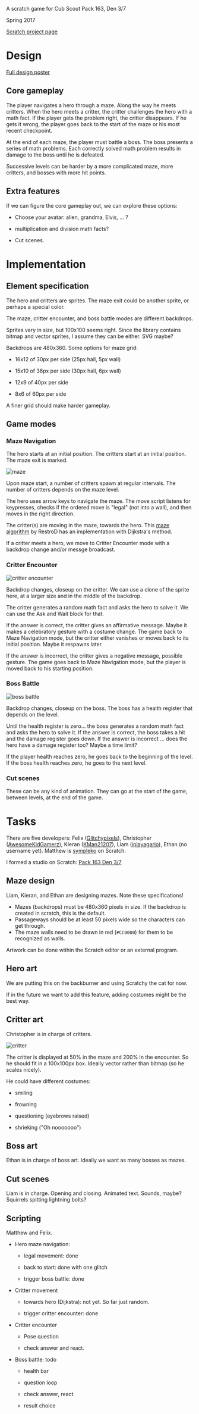 A scratch game for Cub Scout Pack 163, Den 3/7

Spring 2017

[Scratch project page](https://scratch.mit.edu/projects/148953234/)

# Design

[Full design poster](fullposter.jpg)

## Core gameplay

The player navigates a hero through a maze.  Along the way he meets critters.
When the hero meets a critter, the critter challenges the hero with a math fact.
If the player gets the problem right, the critter disappears.  If he gets it
wrong, the player goes back to the start of the maze or his most recent checkpoint.

At the end of each maze, the player must battle a boss.  The boss presents 
a series of math problems.  Each correctly solved math problem results in damage to
the boss until he is defeated.

Successive levels can be harder by a more complicated maze, more critters, and bosses
with more hit points.  

## Extra features


If we can figure the core gameplay out, we can explore these options:

* Choose your avatar: alien, grandma, Elvis, ... ?

* multiplication and division math facts?

* Cut scenes.

# Implementation

## Element specification

The hero and critters are sprites.  The maze exit could be another sprite, or
perhaps a special color.

The maze, critter encounter, and boss battle modes are different backdrops.

Sprites vary in size, but 100x100 seems right.  Since the library contains bitmap and
vector sprites, I assume they can be either.  SVG maybe?  

Backdrops are 480x360.  Some options for maze grid:

 * 16x12 of 30px per side (25px hall, 5px wall)

 * 15x10 of 36px per side  (30px hall, 6px wall)

 * 12x9 of 40px per side

 * 8x6 of 60px per side

A finer grid should make harder gameplay.


## Game modes

### Maze Navigation

The hero starts at an initial position.  The critters start at an initial position.
The maze exit is marked.  

![maze](maze.jpg)

Upon maze start, a number of critters spawn at regular intervals.  The number of
critters depends on the maze level.

The hero uses arrow keys to navigate the maze.  The move script listens for keypresses,
checks if the ordered move is "legal" (not into a wall), and then moves in the right
direction.

The critter(s) are moving in the maze, towards the hero.  This [maze algorithm](https://scratch.mit.edu/projects/53990658/#player) 
by RestroD has an implementation with Dijkstra's method.

If a critter meets a hero, we move to Critter Encounter mode with a backdrop change
and/or messge broadcast.

### Critter Encounter

![critter encounter](critter_encounter.jpg)

Backdrop changes, closeup on the critter.  We can use a clone of the sprite here, at 
a larger size and in the middle of the backdrop.

The critter generates a random math fact and asks the hero to solve it.  We can use
the Ask and Wait block for that.

If the answer is correct, the critter gives an affirmative message.  Maybe it makes
a celebratory gesture with a costume change.  The game back to Maze Navigation mode,
but the critter either vanishes or moves back to its initial position.  Maybe it 
respawns later.

If the answer is incorrect, the critter gives a negative message, possible gesture.
The game goes back to Maze Navigation mode, but the player is moved back to his 
starting position.

### Boss Battle

![boss battle](boss_battle.jpg)

Backdrop changes, closeup on the boss.  The boss has a health register that
depends on the level.  

Until the health register is zero... the boss generates a random math fact and 
asks the hero to solve it. If the answer is correct, the boss takes a hit and the
damage register goes down.  If the answer is incorrect ... does the hero have 
a damage register too?  Maybe a time limit?

If the player health reaches zero, he goes back to the beginning of the level.
If the boss health reaches zero, he goes to the next level.  

### Cut scenes

These can be any kind of animation.  They can go at the start of the game,
between levels, at the end of the game.

# Tasks

There are five developers: Felix ([Glitchypixels](https://scratch.mit.edu/users/Glitchypixles/)), 
Christopher ([AwesomeKidGamerz](https://scratch.mit.edu/users/AwesomeKidGamerz/)), 
Kieran ([KMan21207](https://scratch.mit.edu/users/KMan21207/)), 
Liam ([iplayagario](https://scratch.mit.edu/users/iplayagario/)), Ethan (no username yet).
Matthew is [sympleko](https://scratch.mit.edu/users/sympleko/) on Scratch.

I formed a studio on Scratch: [Pack 163 Den 3/7](https://scratch.mit.edu/studios/3885613/projects/)

## Maze design

Liam, Kieran, and Ethan are designing mazes.  Note these specifications!

* Mazes (backdrops) must be 480x360 pixels in size.
  If the backdrop is created in scratch, this is the default.
* Passageways should be at least 50 pixels wide so the characters
  can get through.
* The maze walls need to be drawn in red (`#CC0000`) for them to be 
  recognized as walls.

Artwork can be done within the Scratch editor or an external program.

## Hero art

We are putting this on the backburner and using Scratchy the cat for now.

If in the future we want to add this feature, adding costumes might be 
the best way. 

## Critter art

Christopher is in charge of critters.

![critter](critter.jpg)

The critter is displayed at 50% in the maze and 200% in the encounter.
So he should fit in a 100x100px box.  Ideally vector rather than bitmap
(so he scales nicely).

He could have different costumes:

 * smiling

 * frowning

 * questioning (eyebrows raised)

 * shrieking ("Oh nooooooo")

## Boss art

Ethan is in charge of boss art.  Ideally we want as many bosses as mazes.

## Cut scenes

Liam is in charge.  Opening and closing.  Animated text.  Sounds, maybe?
Squirrels spitting lightning bolts?

## Scripting

Matthew and Felix.

* Hero maze navigation:

  - legal movement: done

  - back to start: done with one glitch

  - trigger boss battle: done 

* Critter movement

  - towards hero (Dijkstra): not yet.  So far just random.

  - trigger critter encounter: done

* Critter encounter

  - Pose question

  - check answer and react.

* Boss battle: todo

  - health bar

  - question loop

  - check answer, react

  - result choice












